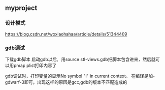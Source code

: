 ## myproject

### 设计模式
https://blog.csdn.net/woxiaohahaa/article/details/51344409

### gdb调试
下载gdb脚本 
启动gdb以后，用source stl-views.gdb把脚本包含进来，然后就可以用pmap plist打印内容了

gdb调试时，打印变量的显示No symbol "i" in current context。
在编译是加-gdwarf-3即可，出现这样的原因是gcc,gdb的版本不匹配造成的
